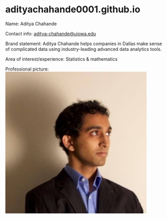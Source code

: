 # adityachahande0001.github.io

Name: Aditya Chahande 

Contact info: aditya-chahande@uiowa.edu

Brand statement: Aditya Chahande helps companies in Dallas make sense of complicated data using industry-leading advanced data analytics tools.

Area of interest/experience: Statistics & mathematics

Professional picture: 
![Professional picture](/assets/images/professionalpicture01025675.jpeg)
